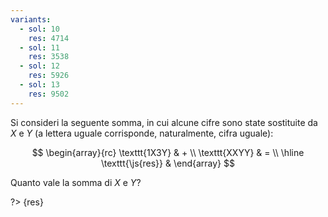 ```yaml
---
variants:
  - sol: 10
    res: 4714
  - sol: 11
    res: 3538
  - sol: 12
    res: 5926
  - sol: 13
    res: 9502
---
```


Si consideri la seguente somma, in cui alcune cifre sono state sostituite da $X$ e $Y$ (a lettera uguale corrisponde, naturalmente, cifra uguale):

$$
\begin{array}{rc}
\texttt{1X3Y} & + \\
\texttt{XXYY} & = \\
\hline
\texttt{\js{res}} &
\end{array}
$$

Quanto vale la somma di $X$ e $Y$?

?> {res}
